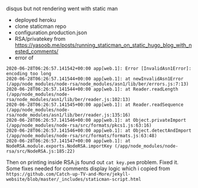 disqus but not rendering
went with static man
- deployed heroku
- clone staticman repo
- configuration.production.json
- RSA/privatekey from https://yasoob.me/posts/running_staticman_on_static_hugo_blog_with_nested_comments/
- error of 
```
2020-06-28T06:26:57.141542+00:00 app[web.1]: Error [InvalidAsn1Error]: encoding too long
2020-06-28T06:26:57.141544+00:00 app[web.1]: at newInvalidAsn1Error (/app/node_modules/node-rsa/node_modules/asn1/lib/ber/errors.js:7:13)
2020-06-28T06:26:57.141544+00:00 app[web.1]: at Reader.readLength (/app/node_modules/node-rsa/node_modules/asn1/lib/ber/reader.js:102:13)
2020-06-28T06:26:57.141545+00:00 app[web.1]: at Reader.readSequence (/app/node_modules/node-rsa/node_modules/asn1/lib/ber/reader.js:135:16)
2020-06-28T06:26:57.141546+00:00 app[web.1]: at Object.privateImport (/app/node_modules/node-rsa/src/formats/pkcs1.js:63:16)
2020-06-28T06:26:57.141546+00:00 app[web.1]: at Object.detectAndImport (/app/node_modules/node-rsa/src/formats/formats.js:63:48)
2020-06-28T06:26:57.141547+00:00 app[web.1]: at NodeRSA.module.exports.NodeRSA.importKey (/app/node_modules/node-rsa/src/NodeRSA.js:185:22)
```

Then on printing inside RSA.js found out `cat key.pem` problem. Fixed it.
Some fixes needed for comments display logic which i copied from `https://github.com/Catch-up-TV-and-More/jekyll-website/blob/master/_includes/staticman-script.html`